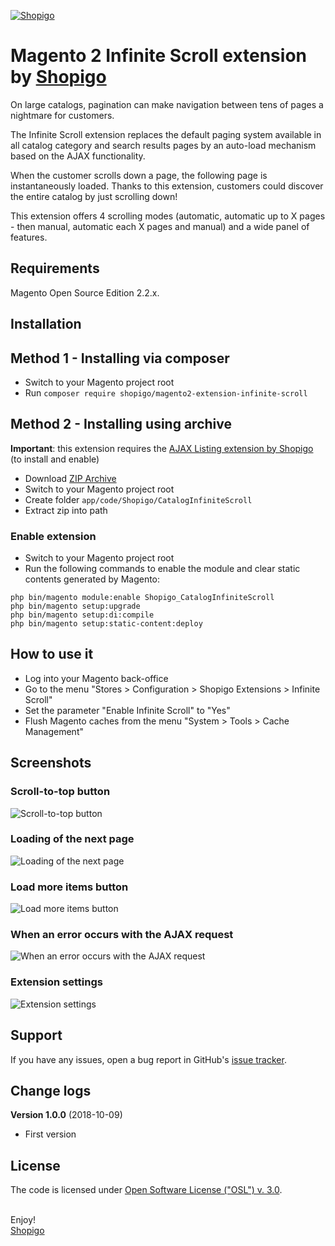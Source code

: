 [![Shopigo](https://www.shopigo.ch/wp-content/uploads/2018/08/github-shopigo-logo.png)](https://www.shopigo.ch)

# Magento 2 Infinite Scroll extension by [Shopigo](https://www.shopigo.ch)

On large catalogs, pagination can make navigation between tens of pages a nightmare for customers.

The Infinite Scroll extension replaces the default paging system available in all catalog category and search results pages by an auto-load mechanism based on the AJAX functionality.

When the customer scrolls down a page, the following page is instantaneously loaded.
Thanks to this extension, customers could discover the entire catalog by just scrolling down!

This extension offers 4 scrolling modes (automatic, automatic up to X pages - then manual, automatic each X pages and manual) and a wide panel of features.

## Requirements

Magento Open Source Edition 2.2.x.

## Installation

## Method 1 - Installing via composer

- Switch to your Magento project root
- Run `composer require shopigo/magento2-extension-infinite-scroll`

## Method 2 - Installing using archive

**Important**: this extension requires the [AJAX Listing extension by Shopigo](https://github.com/shopigo/magento2-extension-ajax-listing) (to install and enable)

- Download [ZIP Archive](https://github.com/shopigo/magento2-extension-infinite-scroll/archive/master.zip)
- Switch to your Magento project root
- Create folder `app/code/Shopigo/CatalogInfiniteScroll`
- Extract zip into path

### Enable extension

- Switch to your Magento project root
- Run the following commands to enable the module and clear static contents generated by Magento:
```
php bin/magento module:enable Shopigo_CatalogInfiniteScroll
php bin/magento setup:upgrade
php bin/magento setup:di:compile
php bin/magento setup:static-content:deploy
```

## How to use it

- Log into your Magento back-office
- Go to the menu "Stores > Configuration > Shopigo Extensions > Infinite Scroll"
- Set the parameter "Enable Infinite Scroll" to "Yes"
- Flush Magento caches from the menu "System > Tools > Cache Management"

## Screenshots

### Scroll-to-top button

![Scroll-to-top button](https://www.shopigo.ch/wp-content/uploads/2018/10/github-extension-infinite-scroll-plp-scroll-to-top.jpg)

### Loading of the next page

![Loading of the next page](https://www.shopigo.ch/wp-content/uploads/2018/10/github-extension-infinite-scroll-plp-loading.jpg)

### Load more items button

![Load more items button](https://www.shopigo.ch/wp-content/uploads/2018/10/github-extension-infinite-scroll-plp-continue-btn.jpg)

### When an error occurs with the AJAX request

![When an error occurs with the AJAX request](https://www.shopigo.ch/wp-content/uploads/2018/10/github-extension-infinite-scroll-plp-loading-error.jpg)

### Extension settings

![Extension settings](https://www.shopigo.ch/wp-content/uploads/2018/10/github-extension-infinite-scroll-settings.jpg)

## Support

If you have any issues, open a bug report in GitHub's [issue tracker](https://github.com/shopigo/magento2-extension-infinite-scroll/issues).

## Change logs

**Version 1.0.0** (2018-10-09)
- First version

## License

The code is licensed under [Open Software License ("OSL") v. 3.0](http://opensource.org/licenses/osl-3.0.php).

<br/>Enjoy!<br/>
[Shopigo](https://www.shopigo.ch)